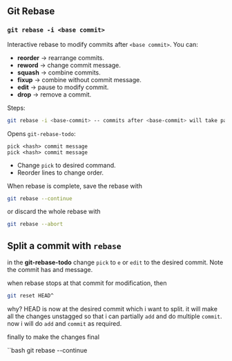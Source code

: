 ## Git Rebase

### **`git rebase -i <base commit>`**

Interactive rebase to modify commits after `<base commit>`.
You can:

* **reorder** → rearrange commits.
* **reword** → change commit message.
* **squash** → combine commits.
* **fixup** → combine without commit message.
* **edit** → pause to modify commit.
* **drop** → remove a commit.

Steps:

```bash
git rebase -i <base-commit> -- commits after <base-commit> will take part in rebase
```

Opens `git-rebase-todo`:

```
pick <hash> commit message
pick <hash> commit message
```

* Change `pick` to desired command.
* Reorder lines to change order.

When rebase is complete, save the rebase with

```bash
git rebase --continue
```

or discard the whole rebase with 

```bash
git rebase --abort
```

## Split a commit with `rebase`

in the **git-rebase-todo** change `pick` to `e` or `edit` to the desired commit. Note the commit has and message.

when rebase stops at that commit for modification, then

```bash
git reset HEAD^
```

why? HEAD is now at the desired commit which i want to split. it will make all the changes unstagged so that i can partially `add` and do multiple `commit`. now i will do `add` and `commit` as required. 

finally to make the changes final

``bash
git rebase --continue
```